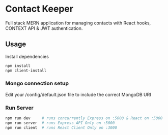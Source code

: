 # Contact Keeper

Full stack MERN application for managing contacts with React hooks, CONTEXT API & JWT authentication.

## Usage

Install dependencies

```bash
npm install
npm client-install
```

### Mongo connection setup

Edit your /config/default.json file to include the correct MongoDB URI

### Run Server

```bash
npm run dev     # runs concurrently Express on :5000 & React on :5000
npm run server  # runs Express API Only on :5000
npm run client  # runs React Client Only on :3000
```
